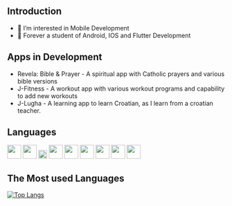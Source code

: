 ## Introduction
- 👀 I’m interested in Mobile Development
- 🌱 Forever a student of Android, IOS and Flutter Development

## Apps in Development
- Revela: Bible & Prayer - A spiritual app with Catholic prayers and various bible versions
- J-Fitness  -  A workout app with various workout programs and capability to add new workouts
- J-Lugha  - A learning app to learn Croatian, as I learn from a croatian teacher.


## Languages

<img height="32" src="https://cdn.simpleicons.org/flutter?viewbox=auto" /> <img height="32" src="https://cdn.simpleicons.org/dart?viewbox=auto" />
<img height="20" src="https://cdn.simpleicons.org/android?viewbox=auto" />
<img height="32" src="https://cdn.simpleicons.org/swift?viewbox=auto" />
<img height="32" src="https://cdn.simpleicons.org/javascript?viewbox=auto" />
<img height="32" src="https://cdn.simpleicons.org/css?viewbox=auto" />
<img height="32" src="https://cdn.simpleicons.org/c++?viewbox=auto" />
<img height="32" src="https://cdn.simpleicons.org/react?viewbox=auto" />
<img height="32" src="https://cdn.simpleicons.org/python?viewbox=auto" />


## The Most used Languages

[![Top Langs](https://github-readme-stats.vercel.app/api/top-langs/?username=briannaBrie&layout=donut)](https://github.com/briannaBrie/github-readme-stats)
<!---
briannaBrie/briannaBrie is a ✨ special ✨ repository because its `README.md` (this file) appears on your GitHub profile.
You can click the Preview link to take a look at your changes.
--->
